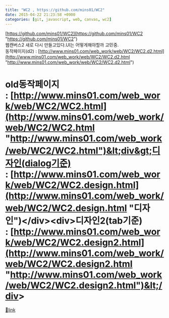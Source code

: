```yaml
---
title: "WC2 , https://github.com/mins01/WC2"
date: 2015-04-22 21:23:58 +0900
categories: [git, javascript, web, canvas, wc2]
---
```


[https://github.com/mins01/WC2](https://github.com/mins01/WC2 "https://github.com/mins01/WC2")  
웹캔버스2 새로 다시 만들고있다.UI는 어떻게해야할까 고민중.  
동작페이지(d2) : [http://www.mins01.com/web_work/web/WC2/WC2.d2.html](http://www.mins01.com/web_work/web/WC2/WC2.d2.html "http://www.mins01.com/web_work/web/WC2/WC2.d2.html")  
  
# old동작페이지 : [http://www.mins01.com/web_work/web/WC2/WC2.html](http://www.mins01.com/web_work/web/WC2/WC2.html "http://www.mins01.com/web_work/web/WC2/WC2.html")&lt;div&gt;디자인(dialog기준) : [http://www.mins01.com/web_work/web/WC2/WC2.design.html](http://www.mins01.com/web_work/web/WC2/WC2.design.html "디자인")&lt;/div&gt;&lt;div&gt;디자인2(tab기준) : [http://www.mins01.com/web_work/web/WC2/WC2.design2.html](http://www.mins01.com/web_work/web/WC2/WC2.design2.html "http://www.mins01.com/web_work/web/WC2/WC2.design2.html")&lt;/div&gt;


[🔗link](http://www.mins01.com/mh/tech/read/939)